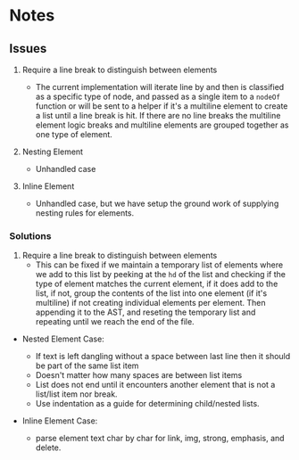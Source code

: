 # Notes

## Issues

1. Require a line break to distinguish between elements
   - The current implementation will iterate line by  and then is classified
     as a specific type of node, and passed as a single item to a `nodeOf`
     function or will be sent to a helper if it's a multiline element to create
     a list until a line break is hit. If there are no line breaks the multiline
     element logic breaks and multiline elements are grouped together as one type
     of element.

2. Nesting Element
   - Unhandled case

3. Inline Element
   - Unhandled case, but we have setup the ground work of supplying nesting
     rules for elements.

### Solutions

1. Require a line break to distinguish between elements
   - This can be fixed if we maintain a temporary list of elements where we add
     to this list by peeking at the `hd` of the list and checking if the type of
     element matches the current element, if it does add to the list, if not,
     group the contents of the list into one element (if it's multiline) if not
     creating individual elements per element. Then appending it to the AST, and
     reseting the temporary list and repeating until we reach the end of the
     file.

- Nested Element Case:
  - If text is left dangling without a space between last line then it should be part of the same list item
  - Doesn't matter how many spaces are between list items
  - List does not end until it encounters another element that is not a list/list item nor break.
  - Use indentation as a guide for determining child/nested lists.

- Inline Element Case:
  - parse element text char by char for link, img, strong, emphasis, and delete.